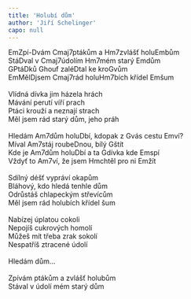 ```yaml
---
title: 'Holubí dům'
author: 'Jiří Schelinger'
capo: null
---
```


<verse number="1:"></verse><wrapper><chord>Em</chord></wrapper>Zpí-<wrapper><chord>D</chord></wrapper>vám <wrapper><chord>Cmaj7</chord></wrapper>ptákům a <wrapper><chord>Hm7</chord></wrapper>zvlášť holu<wrapper><chord>Em</chord></wrapper>bům<br>
Stá<wrapper><chord>D</chord></wrapper>val v <wrapper><chord>Cmaj7</chord></wrapper>údolím <wrapper><chord>Hm7</chord></wrapper>mém starý <wrapper><chord>Em</chord></wrapper>dům<br>
<wrapper><chord>G</chord></wrapper>Ptá<wrapper><chord>D</chord></wrapper>ků <wrapper><chord>G</chord></wrapper>houf zalé<wrapper><chord>D</chord></wrapper>tal ke kro<wrapper><chord>G</chord></wrapper>vům<br>
<wrapper><chord>Em</chord></wrapper>Měl<wrapper><chord>D</chord></wrapper>jsem <wrapper><chord>Cmaj7</chord></wrapper>rád holu<wrapper><chord>Hm7</chord></wrapper>bích křídel <wrapper><chord>Em</chord></wrapper>šum<br>
<br>
<verse number="2:"></verse>Vlídná dívka jim házela hrách<br>
Mávání perutí víří prach<br>
Ptáci krouží a neznají strach<br>
Měl jsem rád starý dům, jeho práh<br>
<br>
<verse number="R:"></verse>Hledám <wrapper><chord>Am7</chord></wrapper>dům holu<wrapper><chord>D</chord></wrapper>bí, kdopak z <wrapper><chord>G</chord></wrapper>vás cestu <wrapper><chord>Em</chord></wrapper>ví?<br>
Míval <wrapper><chord>Am7</chord></wrapper>stáj roube<wrapper><chord>D</chord></wrapper>nou, bílý <wrapper><chord>G</chord></wrapper>štít<br>
Kde je <wrapper><chord>Am7</chord></wrapper>dům holu<wrapper><chord>D</chord></wrapper>bí a ta <wrapper><chord>G</chord></wrapper>dívka kde <wrapper><chord>Em</chord></wrapper>spí<br>
Vždyť to <wrapper><chord>Am7</chord></wrapper>ví, že jsem <wrapper><chord>Hm</chord></wrapper>chtěl pro ni <wrapper><chord>Em</chord></wrapper>žít<br>
<br>
<verse number="3:"></verse>Sdílný déšť vypráví okapům<br>
Bláhový, kdo hledá tenhle dům<br>
Odrůstáš chlapeckým střevícům<br>
Měl jsem rád holubích křídel šum<br>
<br>
<verse number="4:"></verse>Nabízej úplatou cokoli<br>
Nepojíš cukrových homolí<br>
Můžeš mít třeba zrak sokolí<br>
Nespatříš ztracené údolí<br>
<br>
<verse number="R:"></verse>Hledám dům...<br>
<br>
Zpívám ptákům a zvlášť holubům<br>
Stával v údolí mém starý dům